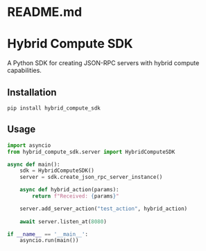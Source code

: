 # README.md
# Hybrid Compute SDK

A Python SDK for creating JSON-RPC servers with hybrid compute capabilities.

## Installation

```
pip install hybrid_compute_sdk
```

## Usage

```python
import asyncio
from hybrid_compute_sdk.server import HybridComputeSDK

async def main():
    sdk = HybridComputeSDK()
    server = sdk.create_json_rpc_server_instance()

    async def hybrid_action(params):
        return f"Received: {params}"

    server.add_server_action("test_action", hybrid_action)
    
    await server.listen_at(8080)

if __name__ == '__main__':
    asyncio.run(main())
```